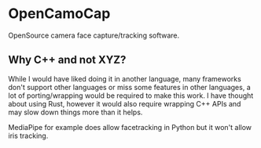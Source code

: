 # OpenCamoCap

OpenSource camera face capture/tracking software.


## Why C++ and not XYZ?

While I would have liked doing it in another language, many frameworks don't support other languages or miss some features in other languages, a lot of porting/wrapping would be required to make this work. I have thought about using Rust, however it would also require wrapping C++ APIs and may slow down things more than it helps. 

MediaPipe for example does allow facetracking in Python but it won't allow iris tracking.
